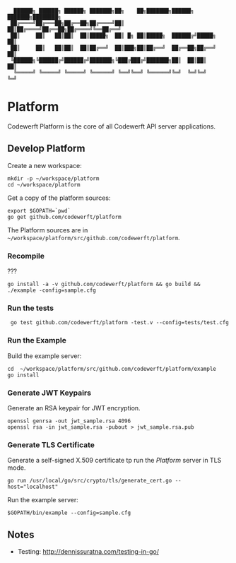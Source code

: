 ```
  ██████╗ ██████╗ ██████╗ ███████╗██╗    ██╗███████╗██████╗ ███████╗████████╗
 ██╔════╝██╔═══██╗██╔══██╗██╔════╝██║    ██║██╔════╝██╔══██╗██╔════╝╚══██╔══╝
 ██║     ██║   ██║██║  ██║█████╗  ██║ █╗ ██║█████╗  ██████╔╝█████╗     ██║
 ██║     ██║   ██║██║  ██║██╔══╝  ██║███╗██║██╔══╝  ██╔══██╗██╔══╝     ██║
 ╚██████╗╚██████╔╝██████╔╝███████╗╚███╔███╔╝███████╗██║  ██║██║        ██║
  ╚═════╝ ╚═════╝ ╚═════╝ ╚══════╝ ╚══╝╚══╝ ╚══════╝╚═╝  ╚═╝╚═╝        ╚═╝
```

# Platform
Codewerft Platform is the core of all Codewerft API server applications.


## Develop Platform

Create a new workspace:

```
mkdir -p ~/workspace/platform
cd ~/workspace/platform
```

Get a copy of the platform sources:

```
export $GOPATH=`pwd`
go get github.com/codewerft/platform
```

The Platform sources are in ` ~/workspace/platform/src/github.com/codewerft/platform`.

### Recompile

???

```
go install -a -v github.com/codewerft/platform && go build && ./example -config=sample.cfg
```

### Run the tests

```
 go test github.com/codewerft/platform -test.v --config=tests/test.cfg
```

### Run the Example

Build the example server:

```
cd  ~/workspace/platform/src/github.com/codewerft/platform/example
go install
```

### Generate JWT Keypairs

Generate an RSA keypair for JWT encryption.

```
openssl genrsa -out jwt_sample.rsa 4096
openssl rsa -in jwt_sample.rsa -pubout > jwt_sample.rsa.pub
```

### Generate TLS Certificate

Generate a self-signed X.509 certificate tp run the _Platform_ server in TLS mode.

```
go run /usr/local/go/src/crypto/tls/generate_cert.go --host="localhost"
```

Run the example server:

```
$GOPATH/bin/example --config=sample.cfg
```


## Notes

* Testing: http://dennissuratna.com/testing-in-go/
